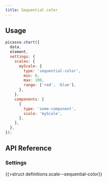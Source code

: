 ```yaml
---
title: Sequential color
---
```


## Usage

```js
picasso.chart({
  data,
  element,
  settings: {
    scales: {
      myScale: {
        type: 'sequential-color',
        min: 0,
        max: 100,
        range: ['red', 'blue'],
      },
    },
    components: [
      {
        type: 'some-component',
        scale: 'myScale',
      },
    ],
  },
});
```

## API Reference

### Settings

{{>struct definitions.scale--sequential-color}}

